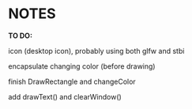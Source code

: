 # NOTES

__TO DO:__

icon (desktop icon), probably using both glfw and stbi

encapsulate changing color (before drawing)

finish DrawRectangle and changeColor

add drawText() and clearWindow()

